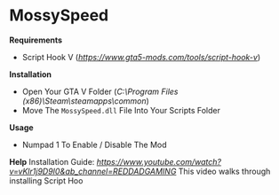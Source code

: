 # MossySpeed

**Requirements**
 - Script Hook V (*https://www.gta5-mods.com/tools/script-hook-v*)
 
 **Installation**
  - Open Your GTA V Folder (*C:\Program Files (x86)\Steam\steamapps\common*)
  - Move The `MossySpeed.dll` File Into Your Scripts Folder

**Usage**
 - Numpad 1 To Enable / Disable The Mod


**Help**
  Installation Guide: *https://www.youtube.com/watch?v=vKlr1j9D9I0&ab_channel=REDDADGAMING*
  This video walks through installing Script Hoo
